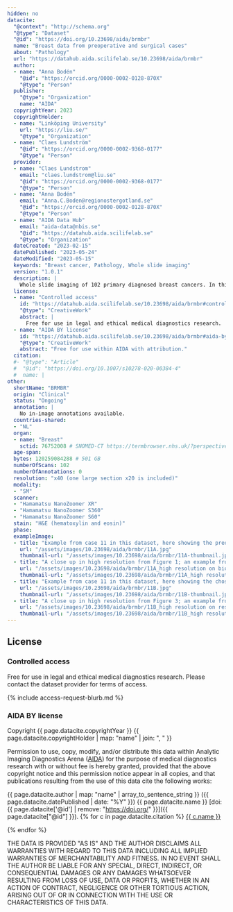 ```yaml
---
hidden: no
datacite:
  "@context": "http://schema.org"
  "@type": "Dataset"
  "@id": "https://doi.org/10.23698/aida/brmbr"
  name: "Breast data from preoperative and surgical cases"
  about: "Pathology"
  url: "https://datahub.aida.scilifelab.se/10.23698/aida/brmbr"
  author:
  - name: "Anna Bodén"
    "@id": "https://orcid.org/0000-0002-0128-870X"
    "@type": "Person"
  publisher:
    "@type": "Organization"
    name: "AIDA"
  copyrightYear: 2023
  copyrightHolder:
  - name: "Linköping University"
    url: "https://liu.se/"
    "@type": "Organization"
  - name: "Claes Lundström"
    "@id": "https://orcid.org/0000-0002-9368-0177"
    "@type": "Person"
  provider:
  - name: "Claes Lundstrom"
    email: "claes.lundstrom@liu.se"
    "@id": "https://orcid.org/0000-0002-9368-0177"
    "@type": "Person"
  - name: "Anna Bodén"
    email: "Anna.C.Boden@regionostergotland.se"
    "@id": "https://orcid.org/0000-0002-0128-870X"
    "@type": "Person"
  - name: "AIDA Data Hub"
    email: "aida-data@nbis.se"
    "@id": "https://datahub.aida.scilifelab.se"
    "@type": "Organization"
  dateCreated: "2023-02-15"
  datePublished: "2023-05-24"
  dateModified: "2023-05-15"
  keywords: "Breast cancer, Pathology, Whole slide imaging"
  version: "1.0.1"
  description: |
    Whole slide imaging of 102 primary diagnosed breast cancers. In this dataset one representative image from the preoperative biopsy have been manually selected and matched with one image representative from the surgically removed invasive tumour. Both biopsy and whole section are presented as one case and contain 2 HE stained slides per case. The section from the surgical resection is from one piece as default, biopsies may vary from 1-3 per slide. Breastcancer cases were consecutively selected from the laboratory information system based on diagnosis including only Invasive breast cancer (NST) and Invasive lobular carcinoma (ILC). Each slide has been evaluated in clinic by at least one senior consultant in breast pathology and controlled before extraction to this dataset by an additional independent senior breast pathologist. No neoadjuvant cases included. No male breast cancers included. The cases are anonymised and exported from the digital archive at the Department of Clinical Pathology in Linköping, Region Östergötland.   
  license:
  - name: "Controlled access"
    id: "https://datahub.aida.scilifelab.se/10.23698/aida/brmbr#controlled-access"
    "@type": "CreativeWork"
    abstract: |
      Free for use in legal and ethical medical diagnostics research.
  - name: "AIDA BY license"
    id: "https://datahub.aida.scilifelab.se/10.23698/aida/brmbr#aida-by-license"
    "@type": "CreativeWork"
    abstract: "Free for use within AIDA with attribution."
  citation:
  #- "@type": "Article"
  #  "@id": "https://doi.org/10.1007/s10278-020-00384-4"
  #  name: |
other:
  shortName: "BRMBR"
  origin: "Clinical"
  status: "Ongoing"
  annotation: |
    No in-image annotations available.
  countries-shared:
  - "NL"
  organ:
  - name: "Breast"
    sctid: 76752008 # SNOMED-CT https://termbrowser.nhs.uk/?perspective=full&conceptId1=%s
  age-span:
  bytes: 120259084288 # 501 GB
  numberOfScans: 102
  numberOfAnnotations: 0
  resolution: "x40 (one large section x20 is included)"
  modality:
  - "SM"
  scanner:
  - "Hamamatsu NanoZoomer XR"
  - "Hamamatsu NanoZoomer S360"
  - "Hamamatsu NanoZoomer S60"
  stain: "H&E (hematoxylin and eosin)"
  phase:
  exampleImage:
  - title: "Example from case 11 in this dataset, here showing the preoperative sample (biopsy) in low resolution, that is paired on case level with an image from the surgical specimen from the aligned breastcancer."
    url: "/assets/images/10.23698/aida/brmbr/11A.jpg"
    thumbnail-url: "/assets/images/10.23698/aida/brmbr/11A-thumbnail.jpg"
  - title: "A close up in high resolution from Figure 1; an example from case 11 in this dataset, here showing an area of interest for atypia and mitosis from the preoperative sample (biopsy)."
    url: "/assets/images/10.23698/aida/brmbr/11A_high resolution on biopsy.jpg"
    thumbnail-url: "/assets/images/10.23698/aida/brmbr/11A_high resolution on biopsy-thumbnail.jpg"
  - title: "Example from case 11 in this dataset, here showing the chosen image from the surgical sample (excision) in low resolution, that is paired on case level with an image of the preoperative biopsy from the same breastcancer"
    url: "/assets/images/10.23698/aida/brmbr/11B.jpg"
    thumbnail-url: "/assets/images/10.23698/aida/brmbr/11B-thumbnail.jpg"
  - title: "A close up in high resolution from Figure 3; an example from case 11 in this dataset, here showing an area of interest for atypia and mitosis from the preoperative sample (biopsy)."
    url: "/assets/images/10.23698/aida/brmbr/11B_high resolution on resection slide.jpg"
    thumbnail-url: "/assets/images/10.23698/aida/brmbr/11B_high resolution on resection slide-thumbnail.jpg"
---
```

## License
### Controlled access
Free for use in legal and ethical medical diagnostics research.
Please contact the dataset provider for terms of access.

{% include access-request-blurb.md %}

### AIDA BY license
Copyright
{{ page.datacite.copyrightYear }}
{{ page.datacite.copyrightHolder | map: "name" |  join: ", " }}

Permission to use, copy, modify, and/or distribute this data within Analytic
Imaging Diagnostics Arena ([AIDA](https://medtech4health.se/aida)) for the
purpose of medical diagnostics research with or without fee is hereby granted,
provided that the above copyright notice and this permission notice appear in
all copies, and that publications resulting from the use of this data cite the
following works:

{{ page.datacite.author | map: "name" | array_to_sentence_string }}
({{ page.datacite.datePublished | date: "%Y" }})
{{ page.datacite.name }}
[doi:{{ page.datacite['@id'] | remove: "https://doi.org/" }}]({{ page.datacite["@id"] }}).
{% for c in page.datacite.citation %}
  [{{ c.name }}]({{c["@id"]}})

{% endfor %}

THE DATA IS PROVIDED "AS IS" AND THE AUTHOR DISCLAIMS ALL WARRANTIES WITH REGARD
TO THIS DATA INCLUDING ALL IMPLIED WARRANTIES OF MERCHANTABILITY AND FITNESS. IN
NO EVENT SHALL THE AUTHOR BE LIABLE FOR ANY SPECIAL, DIRECT, INDIRECT, OR
CONSEQUENTIAL DAMAGES OR ANY DAMAGES WHATSOEVER RESULTING FROM LOSS OF USE, DATA
OR PROFITS, WHETHER IN AN ACTION OF CONTRACT, NEGLIGENCE OR OTHER TORTIOUS
ACTION, ARISING OUT OF OR IN CONNECTION WITH THE USE OR CHARACTERISTICS OF THIS
DATA.
